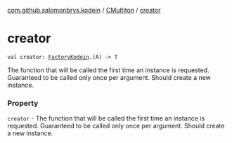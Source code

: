 [com.github.salomonbrys.kodein](../index.md) / [CMultiton](index.md) / [creator](.)

# creator

`val creator: `[`FactoryKodein`](../-factory-kodein/index.md)`.(A) -> T`

The function that will be called the first time an instance is requested. Guaranteed to be called only once per argument. Should create a new instance.

### Property

`creator` - The function that will be called the first time an instance is requested. Guaranteed to be called only once per argument. Should create a new instance.